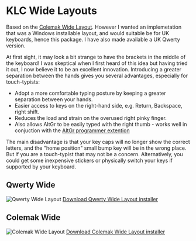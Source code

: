 KLC Wide Layouts
================

Based on the [Colemak Wide Layout](http://forum.colemak.com/viewtopic.php?id=839). However I wanted an implemetation that was a Windows installable layout, and would suitable be for UK keyboards, hence this package. I have also made available a UK Qwerty version.

At first sight, it may look a bit strange to have the brackets in the middle of the keyboard! I was skeptical when I first heard of this idea but having tried it out, I now believe it to be an excellent innovation. Introducing a greater separation between the hands gives you several advantages, especially for touch-typists:

- Adopt a more comfortable typing posture by keeping a greater separation between your hands.
- Easier access to keys on the right-hand side, e.g. Return, Backspace, right shift.
- Reduces the load and strain on the overused right pinky finger.
- Also allows AltGr to be easily typed with the right thumb - works well in conjuction with the [AltGr programmer extention](../AltGr/)

The main disadvantage is that your key caps will no longer show the correct letters, and the "home position" small bump key will be in the wrong place. But if you are a touch-typist that may not be a concern. Alternatively, you could get some inexpensive stickers or physically switch your keys if supported by your keyboard.

## Qwerty Wide

![Qwerty Wide Layout](qw_w_uk.jpg)
[Download Qwerty Wide Layout installer](qw_w_uk.zip)

## Colemak Wide

![Colemak Wide Layout](ck_w_uk.jpg)
[Download Colemak Wide Layout installer](ck_w_uk.zip)

